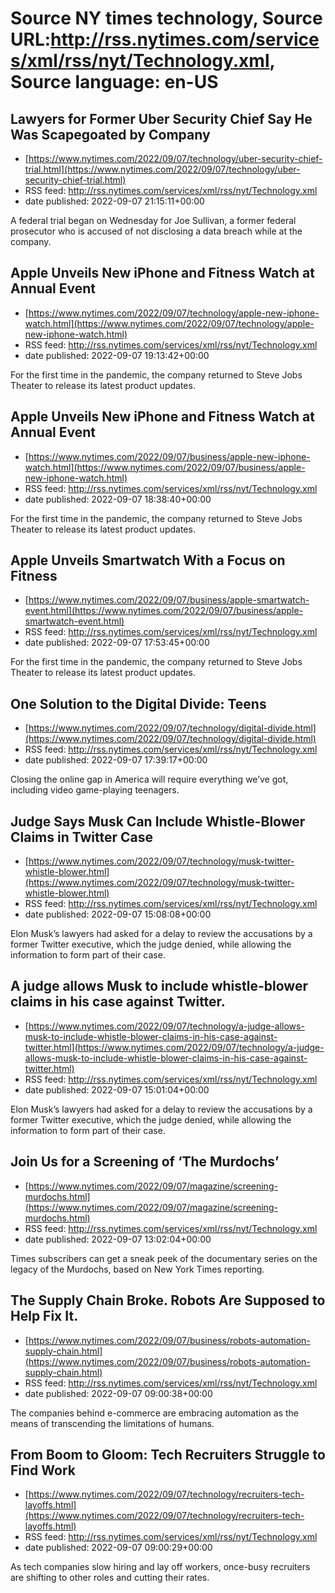 # Source NY times technology, Source URL:http://rss.nytimes.com/services/xml/rss/nyt/Technology.xml, Source language: en-US

## Lawyers for Former Uber Security Chief Say He Was Scapegoated by Company
 - [https://www.nytimes.com/2022/09/07/technology/uber-security-chief-trial.html](https://www.nytimes.com/2022/09/07/technology/uber-security-chief-trial.html)
 - RSS feed: http://rss.nytimes.com/services/xml/rss/nyt/Technology.xml
 - date published: 2022-09-07 21:15:11+00:00

A federal trial began on Wednesday for Joe Sullivan, a former federal prosecutor who is accused of not disclosing a data breach while at the company.

## Apple Unveils New iPhone and Fitness Watch at Annual Event
 - [https://www.nytimes.com/2022/09/07/technology/apple-new-iphone-watch.html](https://www.nytimes.com/2022/09/07/technology/apple-new-iphone-watch.html)
 - RSS feed: http://rss.nytimes.com/services/xml/rss/nyt/Technology.xml
 - date published: 2022-09-07 19:13:42+00:00

For the first time in the pandemic, the company returned to Steve Jobs Theater to release its latest product updates.

## Apple Unveils New iPhone and Fitness Watch at Annual Event
 - [https://www.nytimes.com/2022/09/07/business/apple-new-iphone-watch.html](https://www.nytimes.com/2022/09/07/business/apple-new-iphone-watch.html)
 - RSS feed: http://rss.nytimes.com/services/xml/rss/nyt/Technology.xml
 - date published: 2022-09-07 18:38:40+00:00

For the first time in the pandemic, the company returned to Steve Jobs Theater to release its latest product updates.

## Apple Unveils Smartwatch With a Focus on Fitness
 - [https://www.nytimes.com/2022/09/07/business/apple-smartwatch-event.html](https://www.nytimes.com/2022/09/07/business/apple-smartwatch-event.html)
 - RSS feed: http://rss.nytimes.com/services/xml/rss/nyt/Technology.xml
 - date published: 2022-09-07 17:53:45+00:00

For the first time in the pandemic, the company returned to Steve Jobs Theater to release its latest product updates.

## One Solution to the Digital Divide: Teens
 - [https://www.nytimes.com/2022/09/07/technology/digital-divide.html](https://www.nytimes.com/2022/09/07/technology/digital-divide.html)
 - RSS feed: http://rss.nytimes.com/services/xml/rss/nyt/Technology.xml
 - date published: 2022-09-07 17:39:17+00:00

Closing the online gap in America will require everything we’ve got, including video game-playing teenagers.

## Judge Says Musk Can Include Whistle-Blower Claims in Twitter Case
 - [https://www.nytimes.com/2022/09/07/technology/musk-twitter-whistle-blower.html](https://www.nytimes.com/2022/09/07/technology/musk-twitter-whistle-blower.html)
 - RSS feed: http://rss.nytimes.com/services/xml/rss/nyt/Technology.xml
 - date published: 2022-09-07 15:08:08+00:00

Elon Musk’s lawyers had asked for a delay to review the accusations by a former Twitter executive, which the judge denied, while allowing the information to form part of their case.

## A judge allows Musk to include whistle-blower claims in his case against Twitter.
 - [https://www.nytimes.com/2022/09/07/technology/a-judge-allows-musk-to-include-whistle-blower-claims-in-his-case-against-twitter.html](https://www.nytimes.com/2022/09/07/technology/a-judge-allows-musk-to-include-whistle-blower-claims-in-his-case-against-twitter.html)
 - RSS feed: http://rss.nytimes.com/services/xml/rss/nyt/Technology.xml
 - date published: 2022-09-07 15:01:04+00:00

Elon Musk’s lawyers had asked for a delay to review the accusations by a former Twitter executive, which the judge denied, while allowing the information to form part of their case.

## Join Us for a Screening of ‘The Murdochs’
 - [https://www.nytimes.com/2022/09/07/magazine/screening-murdochs.html](https://www.nytimes.com/2022/09/07/magazine/screening-murdochs.html)
 - RSS feed: http://rss.nytimes.com/services/xml/rss/nyt/Technology.xml
 - date published: 2022-09-07 13:02:04+00:00

Times subscribers can get a sneak peek of the documentary series on the legacy of the Murdochs, based on New York Times reporting.

## The Supply Chain Broke. Robots Are Supposed to Help Fix It.
 - [https://www.nytimes.com/2022/09/07/business/robots-automation-supply-chain.html](https://www.nytimes.com/2022/09/07/business/robots-automation-supply-chain.html)
 - RSS feed: http://rss.nytimes.com/services/xml/rss/nyt/Technology.xml
 - date published: 2022-09-07 09:00:38+00:00

The companies behind e-commerce are embracing automation as the means of transcending the limitations of humans.

## From Boom to Gloom: Tech Recruiters Struggle to Find Work
 - [https://www.nytimes.com/2022/09/07/technology/recruiters-tech-layoffs.html](https://www.nytimes.com/2022/09/07/technology/recruiters-tech-layoffs.html)
 - RSS feed: http://rss.nytimes.com/services/xml/rss/nyt/Technology.xml
 - date published: 2022-09-07 09:00:29+00:00

As tech companies slow hiring and lay off workers, once-busy recruiters are shifting to other roles and cutting their rates.
